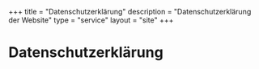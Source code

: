 +++
title = "Datenschutzerklärung"
description = "Datenschutzerklärung der Website"
type = "service"
layout = "site"
+++

# Datenschutzerklärung